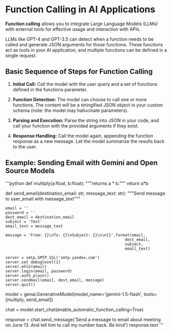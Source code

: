 # Function Calling in AI Applications

**Function calling** allows you to integrate Large Language Models (LLMs) with external tools for effective usage and interaction with APIs.

LLMs like GPT-4 and GPT-3.5 can detect when a function needs to be called and generate JSON arguments for those functions. These functions act as tools in your AI application, and multiple functions can be defined in a single request.

## Basic Sequence of Steps for Function Calling

1. **Initial Call:** Call the model with the user query and a set of functions defined in the functions parameter.
   
2. **Function Detection:** The model can choose to call one or more functions. The content will be a stringified JSON object in your custom schema (note: the model may hallucinate parameters).

3. **Parsing and Execution:** Parse the string into JSON in your code, and call your function with the provided arguments if they exist.
   
4. **Response Handling:** Call the model again, appending the function response as a new message. Let the model summarize the results back to the user.

## Example: Sending Email with Gemini and Open Source Models

'''python
def multiply(a:float, b:float):
    """returns a * b."""
    return a*b



def send_email(destination_email: str, message_text: str):
    """Send message to user_email with message_text"""

    email = ''
    password = ''
    dest_email = destination_email
    subject = 'Test'
    email_text = message_text

    message = 'From: {}\nTo: {}\nSubject: {}\n\n{}'.format(email,
                                                        dest_email, 
                                                        subject, 
                                                        email_text)

    server = smtp.SMTP_SSL('smtp.yandex.com')
    server.set_debuglevel(1)
    server.ehlo(email)
    server.login(email, password)
    server.auth_plain()
    server.sendmail(email, dest_email, message)
    server.quit()

model = genai.GenerativeModel(model_name='gemini-1.5-flash',
                              tools=[multiply, send_email])

chat = model.start_chat(enable_automatic_function_calling=True)

response = chat.send_message('Send a message to email about meeting on June 13. And tell him to call my number back. Be kind')
response.text
'''
